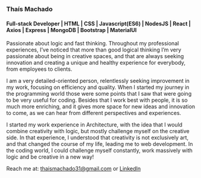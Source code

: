 ### Thaís Machado
#### Full-stack Developer | HTML | CSS | Javascript(ES6) | NodesJS | React | Axios | Express | MongoDB | Bootstrap | MaterialUI

Passionate about logic and fast thinking. Throughout my professional experiences, I’ve noticed that more than good logical thinking I’m very passionate about being in creative spaces, and that are always seeking innovation and creating a unique and healthy experience for everybody, from employees to clients.

I am a very detailed-oriented person, relentlessly seeking improvement in my work, focusing on efficiency and quality. When I started my journey in the programming world those were some points that I saw that were going to be very useful for coding. Besides that I work best with people, it is so much more enriching, and it gives more space for new ideas and innovation to come, as we can hear from different perspectives and experiences.

I started my work experience in Architecture, with the idea that I would combine creativity with logic, but mostly challenge myself on the creative side. In that experience, I understood that creativity is not exclusively art, and that changed the course of my life, leading me to web development. In the coding world, I could challenge myself constantly, work massively with logic and be creative in a new way! 



Reach me at:
thaismachado31@gmail.com
or
[LinkedIn](https://www.linkedin.com/in/thais-ribeiro-machado/)
